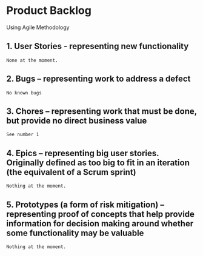 # Product Backlog
Using Agile Methodology

## 1. User Stories - representing new functionality
    None at the moment.

## 2. Bugs – representing work to address a defect
	No known bugs

## 3. Chores – representing work that must be done, but provide no direct business value
	See number 1

## 4. Epics – representing big user stories. Originally defined as too big to fit in an iteration (the equivalent of a Scrum sprint)
	Nothing at the moment.

## 5. Prototypes (a form of risk mitigation) – representing proof of concepts that help provide information for decision making around whether some functionality may be valuable
	Nothing at the moment.